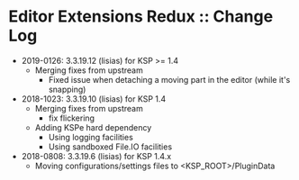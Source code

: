 # Editor Extensions Redux :: Change Log

* 2019-0126: 3.3.19.12 (lisias) for KSP >= 1.4
	+ Merging fixes from upstream
		- Fixed issue when detaching a moving part in the editor (while it's snapping)
* 2018-1023: 3.3.19.10 (lisias) for KSP 1.4
	+ Merging fixes from upstream
		- fix flickering
	+ Adding KSPe hard dependency
		- Using logging facilities
		- Using sandboxed File.IO facilities
* 2018-0808: 3.3.19.6 (lisias) for KSP 1.4.x
	+ Moving configurations/settings files to <KSP_ROOT>/PluginData
